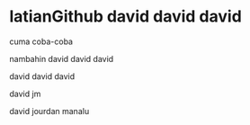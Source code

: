 # latianGithub david david david


cuma coba-coba

nambahin david david david


david david david


david jm








david jourdan manalu
